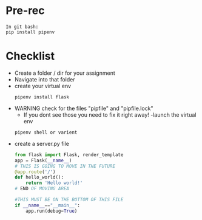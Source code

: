 # Pre-rec
```
In git bash:
pip install pipenv
```
# Checklist
- Create a folder / dir for your assignment
- Navigate into that folder
- create your virtual env
    ```
    pipenv install flask
    ```
- WARNING check for the files "pipfile" and "pipfile.lock"
    - If you dont see those you need to fix it right away!
-launch the virtual env
    ```
    pipenv shell or varient
    ```
- create a server.py file
    ```py
    from flask import Flask, render_template
    app = Flask(__name__)
    # THIS IS GOING TO MOVE IN THE FUTURE
    @app.route('/') 
    def hello_world():
        return 'Hello world!'
    # END OF MOVING AREA

    #THIS MUST BE ON THE BOTTOM OF THIS FILE
    if __name__=="__main__":
        app.run(debug=True)
    ```